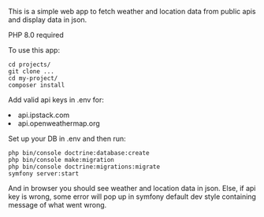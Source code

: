 This is a simple web app to fetch weather and location data from public apis and display data in json.

PHP 8.0 required

To use this app:

```
cd projects/
git clone ...
cd my-project/
composer install
```

Add valid api keys in .env for:
<li>api.ipstack.com
<li>api.openweathermap.org</li>

Set up your DB in .env and then run:

```
php bin/console doctrine:database:create
php bin/console make:migration
php bin/console doctrine:migrations:migrate
symfony server:start
```

 And in browser you should see weather and location data in json.
 Else, if api key is wrong, some error will pop up in symfony default dev style containing message of what went wrong.